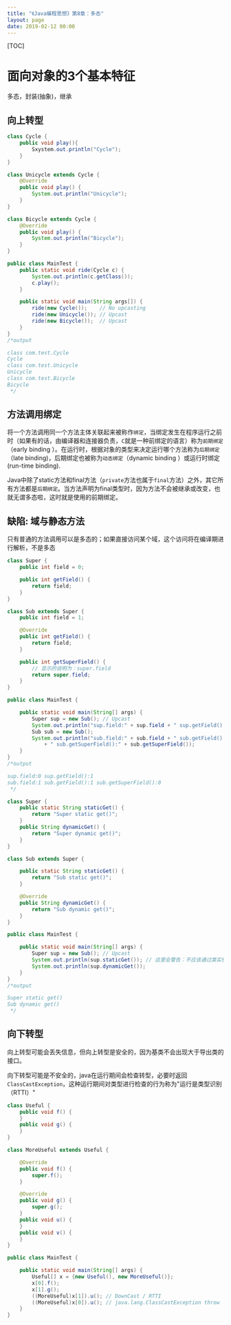 ```yaml
---
title: "《Java编程思想》第8章：多态"
layout: page
date: 2019-02-12 00:00
---
```


[TOC]

# 面向对象的3个基本特征

多态，封装(抽象)，继承

## 向上转型

```java
class Cycle {
    public void play(){
        Sxystem.out.println("Cycle");
    }
}

class Unicycle extends Cycle {
    @Override
    public void play() {
        System.out.println("Unicycle");
    }
}

class Bicycle extends Cycle {
    @Override
    public void play() {
        System.out.println("Bicycle");
    }
}

public class MainTest {
    public static void ride(Cycle c) {
        System.out.println(c.getClass());
        c.play();
    }

    public static void main(String args[]) {
        ride(new Cycle());    // No upcasting
        ride(new Unicycle()); // Upcast
        ride(new Bicycle());  // Upcast
    }
}
/*output

class com.test.Cycle
Cycle
class com.test.Unicycle
Unicycle
class com.test.Bicycle
Bicycle
 */
```

## 方法调用绑定

将一个方法调用同一个方法主体关联起来被称作`绑定`，当绑定发生在程序运行之前时（如果有的话，由编译器和连接器负责，`C`就是一种前绑定的语言）称为`前期绑定`（early binding ）。在运行时，根据对象的类型来决定运行哪个方法称为`后期绑定`（late binding)，后期绑定也被称为`动态绑定`（dynamic binding ）或运行时绑定(run-time binding).

Java中除了static方法和final方法（`private`方法也属于`final`方法）之外，其它所有方法都是`后期绑定`。当方法声明为final类型时，因为方法不会被继承或改变，也就无谓多态啦，这时就是使用的前期绑定。

## 缺陷: 域与静态方法

只有普通的方法调用可以是多态的；如果直接访问某个域，这个访问将在编译期进行解析，不是多态

```java
class Super {
    public int field = 0;

    public int getField() {
        return field;
    }
}

class Sub extends Super {
    public int field = 1;

    @Override
    public int getField() {
        return field;
    }

    public int getSuperField() {
        // 显示的说明为：super.field
        return super.field;
    }
}

public class MainTest {

    public static void main(String[] args) {
        Super sup = new Sub(); // Upcast
        System.out.println("sup.field:" + sup.field + " sup.getField():" + sup.getField());
        Sub sub = new Sub();
        System.out.println("sub.field:" + sub.field + " sub.getField():" + sub.getField()
            + " sub.getSuperField():" + sub.getSuperField());
    }
}
/*output

sup.field:0 sup.getField():1
sub.field:1 sub.getField():1 sub.getSuperField():0
 */
```

```java
class Super {
    public static String staticGet() {
        return "Super static get()";
    }
    public String dynamicGet() {
        return "Super dynamic get()";
    }
}

class Sub extends Super {

    public static String staticGet() {
        return "Sub static get()";
    }

    @Override
    public String dynamicGet() {
        return "Sub dynamic get()";
    }
}

public class MainTest {

    public static void main(String[] args) {
        Super sup = new Sub(); // Upcast
        System.out.println(sup.staticGet()); // 这里会警告：不应该通过类实例访问静态成员
        System.out.println(sup.dynamicGet());
    }
}
/*output

Super static get()
Sub dynamic get()
 */
```

## 向下转型

向上转型可能会丢失信息，但向上转型是安全的，因为基类不会出现大于导出类的接口。

向下转型可能是不安全的，java在运行期间会检查转型，必要时返回`ClassCastException`，这种运行期间对类型进行检查的行为称为"运行是类型识别（RTTI）"

```java
class Useful {
    public void f() {
    }
    public void g() {
    }
}

class MoreUseful extends Useful {

    @Override
    public void f() {
        super.f();
    }

    @Override
    public void g() {
        super.g();
    }
    public void u() {
    }
    public void v() {
    }
}

public class MainTest {

    public static void main(String[] args) {
        Useful[] x = {new Useful(), new MoreUseful()};
        x[0].f();
        x[1].g();
        ((MoreUseful)x[1]).u(); // DownCast / RTTI
        ((MoreUseful)x[0]).u(); // java.lang.ClassCastException throw
    }
}
```
